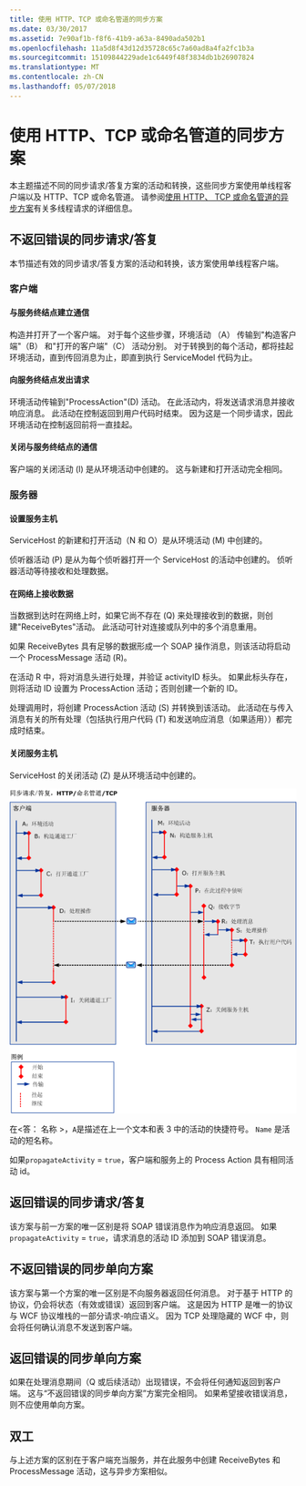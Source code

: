 ```yaml
---
title: 使用 HTTP、TCP 或命名管道的同步方案
ms.date: 03/30/2017
ms.assetid: 7e90af1b-f8f6-41b9-a63a-8490ada502b1
ms.openlocfilehash: 11a5d8f43d12d35728c65c7a60ad8a4fa2fc1b3a
ms.sourcegitcommit: 15109844229ade1c6449f48f3834db1b26907824
ms.translationtype: MT
ms.contentlocale: zh-CN
ms.lasthandoff: 05/07/2018
---
```

# <a name="synchronous-scenarios-using-http-tcp-or-named-pipe"></a>使用 HTTP、TCP 或命名管道的同步方案
本主题描述不同的同步请求/答复方案的活动和转换，这些同步方案使用单线程客户端以及 HTTP、TCP 或命名管道。 请参阅[使用 HTTP、 TCP 或命名管道的异步方案](../../../../../docs/framework/wcf/diagnostics/tracing/asynchronous-scenarios-using-http-tcp-or-named-pipe.md)有关多线程请求的详细信息。  
  
## <a name="synchronous-requestreply-without-errors"></a>不返回错误的同步请求/答复  
 本节描述有效的同步请求/答复方案的活动和转换，该方案使用单线程客户端。  
  
### <a name="client"></a>客户端  
  
#### <a name="establishing-communication-with-service-endpoint"></a>与服务终结点建立通信  
 构造并打开了一个客户端。 对于每个这些步骤，环境活动 （A） 传输到"构造客户端"（B） 和"打开的客户端"（C） 活动分别。 对于转换到的每个活动，都将挂起环境活动，直到传回消息为止，即直到执行 ServiceModel 代码为止。  
  
#### <a name="making-a-request-to-service-endpoint"></a>向服务终结点发出请求  
 环境活动传输到"ProcessAction"(D) 活动。 在此活动内，将发送请求消息并接收响应消息。 此活动在控制返回到用户代码时结束。 因为这是一个同步请求，因此环境活动在控制返回前将一直挂起。  
  
#### <a name="closing-communication-with-service-endpoint"></a>关闭与服务终结点的通信  
 客户端的关闭活动 (I) 是从环境活动中创建的。 这与新建和打开活动完全相同。  
  
### <a name="server"></a>服务器  
  
#### <a name="setting-up-a-service-host"></a>设置服务主机  
 ServiceHost 的新建和打开活动（N 和 O）是从环境活动 (M) 中创建的。  
  
 侦听器活动 (P) 是从为每个侦听器打开一个 ServiceHost 的活动中创建的。 侦听器活动等待接收和处理数据。  
  
#### <a name="receiving-data-on-the-wire"></a>在网络上接收数据  
 当数据到达时在网络上时，如果它尚不存在 (Q) 来处理接收到的数据，则创建"ReceiveBytes"活动。 此活动可针对连接或队列中的多个消息重用。  
  
 如果 ReceiveBytes 具有足够的数据形成一个 SOAP 操作消息，则该活动将启动一个 ProcessMessage 活动 (R)。  
  
 在活动 R 中，将对消息头进行处理，并验证 activityID 标头。 如果此标头存在，则将活动 ID 设置为 ProcessAction 活动；否则创建一个新的 ID。  
  
 处理调用时，将创建 ProcessAction 活动 (S) 并转换到该活动。 此活动在与传入消息有关的所有处理（包括执行用户代码 (T) 和发送响应消息（如果适用））都完成时结束。  
  
#### <a name="closing-a-service-host"></a>关闭服务主机  
 ServiceHost 的关闭活动 (Z) 是从环境活动中创建的。  
  
 ![使用 HTTP 的同步方案&#47;TCP&#47; Named Pipes](../../../../../docs/framework/wcf/diagnostics/tracing/media/sync.gif "同步")  
  
 在\<答： 名称 >，`A`是描述在上一个文本和表 3 中的活动的快捷符号。 `Name` 是活动的短名称。  
  
 如果`propagateActivity` = `true`，客户端和服务上的 Process Action 具有相同活动 id。  
  
## <a name="synchronous-requestreply-with-errors"></a>返回错误的同步请求/答复  
 该方案与前一方案的唯一区别是将 SOAP 错误消息作为响应消息返回。 如果`propagateActivity` = `true`，请求消息的活动 ID 添加到 SOAP 错误消息。  
  
## <a name="synchronous-one-way-without-errors"></a>不返回错误的同步单向方案  
 该方案与第一个方案的唯一区别是不向服务器返回任何消息。 对于基于 HTTP 的协议，仍会将状态（有效或错误）返回到客户端。 这是因为 HTTP 是唯一的协议与 WCF 协议堆栈的一部分请求-响应语义。 因为 TCP 处理隐藏的 WCF 中，则会将任何确认消息不发送到客户端。  
  
## <a name="synchronous-one-way-with-errors"></a>返回错误的同步单向方案  
 如果在处理消息期间（Q 或后续活动）出现错误，不会将任何通知返回到客户端。 这与“不返回错误的同步单向方案”方案完全相同。 如果希望接收错误消息，则不应使用单向方案。  
  
## <a name="duplex"></a>双工  
 与上述方案的区别在于客户端充当服务，并在此服务中创建 ReceiveBytes 和 ProcessMessage 活动，这与异步方案相似。
